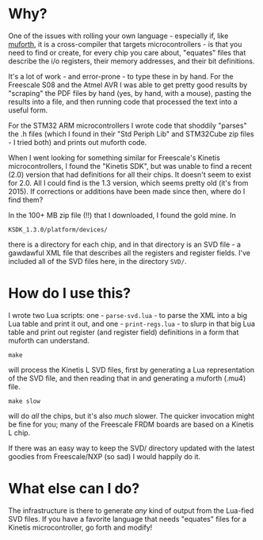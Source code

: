 # Why?

One of the issues with rolling your own language - especially if, like [muforth](https://muforth.nimblemachines.com/), it is a cross-compiler that targets microcontrollers - is that you need to find or create, for every chip you care about, "equates" files that describe the i/o registers, their memory addresses, and their bit definitions.

It's a lot of work - and error-prone - to type these in by hand. For the Freescale S08 and the Atmel AVR I was able to get pretty good results by "scraping" the PDF files by hand (yes, by hand, with a mouse), pasting the results into a file, and then running code that processed the text into a useful form.

For the STM32 ARM microcontrollers I wrote code that shoddily "parses" the .h files (which I found in their "Std Periph Lib" and STM32Cube zip files - I tried both) and prints out muforth code.

When I went looking for something similar for Freescale's Kinetis microcontrollers, I found the "Kinetis SDK", but was unable to find a recent (2.0) version that had definitions for all their chips. It doesn't seem to exist for 2.0. All I could find is the 1.3 version, which seems pretty old (it's from 2015). If corrections or additions have been made since then, where do I find them?

In the 100+ MB zip file (!!) that I downloaded, I found the gold mine. In

    KSDK_1.3.0/platform/devices/

there is a directory for each chip, and in that directory is an SVD file - a gawdawful XML file that describes all the registers and register fields. I've included all of the SVD files here, in the directory `SVD/`.

# How do I use this?

I wrote two Lua scripts: one - `parse-svd.lua` - to parse the XML into a big Lua table and print it out, and one - `print-regs.lua` - to slurp in that big Lua table and print out register (and register field) definitions in a form that muforth can understand.

    make

will process the Kinetis L SVD files, first by generating a Lua representation of the SVD file, and then reading that in and generating a muforth (.mu4) file.

    make slow

will do *all* the chips, but it's also *much* slower. The quicker invocation might be fine for you; many of the Freescale FRDM boards are based on a Kinetis L chip.

If there was an easy way to keep the SVD/ directory updated with the latest goodies from Freescale/NXP (so sad) I would happily do it.

# What else can I do?

The infrastructure is there to generate *any* kind of output from the Lua-fied SVD files. If you have a favorite language that needs "equates" files for a Kinetis microcontroller, go forth and modify!
